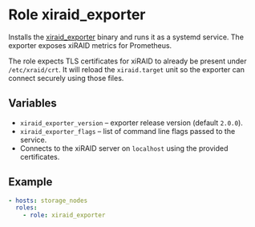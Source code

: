 # Role **xiraid_exporter**
Installs the [xiraid_exporter](https://github.com/ithilbor/xiraid_exporter) binary and runs it as a systemd service. The exporter exposes xiRAID metrics for Prometheus.

The role expects TLS certificates for xiRAID to already be present under
`/etc/xraid/crt`.  It will reload the `xiraid.target` unit so the exporter can
connect securely using those files.

## Variables
* `xiraid_exporter_version` – exporter release version (default `2.0.0`).
* `xiraid_exporter_flags` – list of command line flags passed to the service.
* Connects to the xiRAID server on `localhost` using the provided certificates.

## Example
```yaml
- hosts: storage_nodes
  roles:
    - role: xiraid_exporter
```

